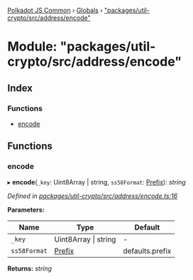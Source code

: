 [Polkadot JS Common](../README.md) › [Globals](../globals.md) › ["packages/util-crypto/src/address/encode"](_packages_util_crypto_src_address_encode_.md)

# Module: "packages/util-crypto/src/address/encode"

## Index

### Functions

* [encode](_packages_util_crypto_src_address_encode_.md#encode)

## Functions

###  encode

▸ **encode**(`_key`: Uint8Array | string, `ss58Format`: [Prefix](_packages_util_crypto_src_address_types_.md#prefix)): *string*

*Defined in [packages/util-crypto/src/address/encode.ts:16](https://github.com/polkadot-js/common/blob/88ecda70/packages/util-crypto/src/address/encode.ts#L16)*

**Parameters:**

Name | Type | Default |
------ | ------ | ------ |
`_key` | Uint8Array &#124; string | - |
`ss58Format` | [Prefix](_packages_util_crypto_src_address_types_.md#prefix) | defaults.prefix |

**Returns:** *string*

